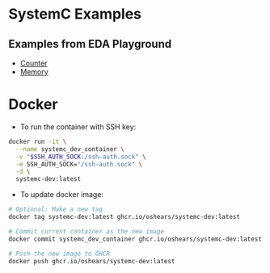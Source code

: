 # SystemC Examples

## Examples from EDA Playground
- [Counter](https://www.edaplayground.com/x/3cf)
- [Memory](https://www.edaplayground.com/x/56Q4)


# Docker

- To run the container with SSH key:

```bash
docker run -it \
  --name systemc_dev_container \
  -v "$SSH_AUTH_SOCK:/ssh-auth.sock" \
  -e SSH_AUTH_SOCK="/ssh-auth.sock" \
  -d \
  systemc-dev:latest
```

- To update docker image:

```bash
# Optional: Make a new tag
docker tag systemc-dev:latest ghcr.io/oshears/systemc-dev:latest

# Commit current container as the new image
docker commit systemc_dev_container ghcr.io/oshears/systemc-dev:latest

# Push the new image to GHCR
docker push ghcr.io/oshears/systemc-dev:latest
```